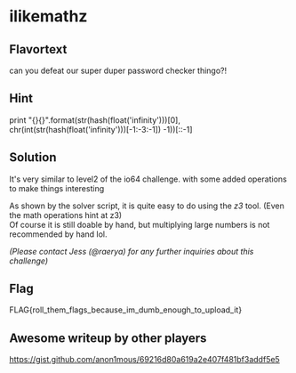 # ilikemathz

## Flavortext
can you defeat our super duper password checker thingo?!

## Hint 
print "{}{}".format(str(hash(float('infinity')))[0], chr(int(str(hash(float('infinity')))[-1:-3:-1]) -1))[::-1]

## Solution 

It's very similar to level2 of the io64 challenge. with some added operations to make things interesting  

As shown by the solver script, it is quite easy to do using the _z3_ tool. (Even the math operations hint at z3)  
Of course it is still doable by hand, but multiplying large numbers is not recommended by hand lol.

_(Please contact Jess (@raerya) for any further inquiries about this challenge)_

## Flag
FLAG{roll_them_flags_because_im_dumb_enough_to_upload_it}


## Awesome writeup by other players 
https://gist.github.com/anon1mous/69216d80a619a2e407f481bf3addf5e5

